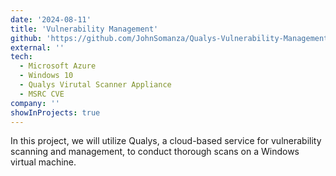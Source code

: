 ```yaml
---
date: '2024-08-11'
title: 'Vulnerability Management'
github: 'https://github.com/JohnSomanza/Qualys-Vulnerability-Management'
external: ''
tech:
  - Microsoft Azure
  - Windows 10
  - Qualys Virutal Scanner Appliance
  - MSRC CVE
company: ''
showInProjects: true
---
```


In this project, we will utilize Qualys, a cloud-based service for vulnerability scanning and management, to conduct thorough scans on a Windows virtual machine.